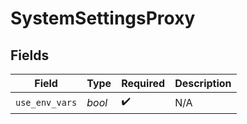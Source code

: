 # SystemSettingsProxy


## Fields

| Field              | Type               | Required           | Description        |
| ------------------ | ------------------ | ------------------ | ------------------ |
| `use_env_vars`     | *bool*             | :heavy_check_mark: | N/A                |
